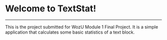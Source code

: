 <h1>Welcome to TextStat!</h1>
<hr>
<p>This is the project submitted for WozU Module 1 Final Project. It is a simple application that calculates some basic statistics of a text block.</p>
